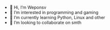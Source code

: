 - 👋 Hi, I’m Weponsv
- 👀 I’m interested in programming and gaming
- 🌱 I’m currently learning Python, Linux and other
- 💞️ I’m looking to collaborate on smth
